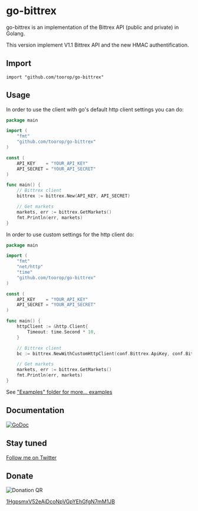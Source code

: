 go-bittrex
==========

go-bittrex is an implementation of the Bittrex API (public and private) in Golang.

This version implement V1.1 Bittrex API and the new HMAC authentification.

## Import
	import "github.com/toorop/go-bittrex"
	
## Usage

In order to use the client with go's default http client settings you can do:

~~~ go
package main

import (
	"fmt"
	"github.com/toorop/go-bittrex"
)

const (
	API_KEY    = "YOUR_API_KEY"
	API_SECRET = "YOUR_API_SECRET"
)

func main() {
	// Bittrex client
	bittrex := bittrex.New(API_KEY, API_SECRET)

	// Get markets
	markets, err := bittrex.GetMarkets()
	fmt.Println(err, markets)
}
~~~

In order to use custom settings for the http client do:

~~~ go
package main

import (
	"fmt"
	"net/http"
	"time"
	"github.com/toorop/go-bittrex"
)

const (
	API_KEY    = "YOUR_API_KEY"
	API_SECRET = "YOUR_API_SECRET"
)

func main() {
	httpClient := &http.Client{
		Timeout: time.Second * 10,
	}

	// Bittrex client
	bc := bittrex.NewWithCustomHttpClient(conf.Bittrex.ApiKey, conf.Bittrex.ApiSecret, httpClient)

	// Get markets
	markets, err := bittrex.GetMarkets()
	fmt.Println(err, markets)
}
~~~

See ["Examples" folder for more... examples](https://github.com/toorop/go-bittrex/blob/master/examples/bittrex.go)

## Documentation
[![GoDoc](https://godoc.org/github.com/toorop/go-bittrex?status.png)](https://godoc.org/github.com/toorop/go-bittrex)


## Stay tuned
[Follow me on Twitter](https://twitter.com/poroot)

Donate
------

![Donation QR](http://api.qrserver.com/v1/create-qr-code/?size=200x200&data=bitcoin:1HgpsmxV52eAjDcoNpVGpYEhGfgN7mM1JB%3Flabel%3Dtoorop)

[1HgpsmxV52eAjDcoNpVGpYEhGfgN7mM1JB](http://tinyurl.com/mccsoez)

